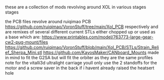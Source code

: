 these are a collection of mods revolving around XOL in various stages stages     


  the PCB files revolve around ruiqimao PCB https://github.com/ruiqimao/VoronStuff/tree/main/Xol_PCB respectively and are remixes of several different current STLs either chopped up or used as a base which are:
  https://www.printables.com/model/763773-large-gear-cw2-pug-mount/files
  https://github.com/ruiqimao/VoronStuff/blob/main/Xol_PCB/STLs/Strain_Relief_Sherpa_Mini.stl
  https://github.com/KayosMaker/CANboard_Mounts
  made in mind to fit the G2SA but will fit the orbiter as they are the same profiles 
note for the vitalli3d ultralight carriage youll only use the 2 standoffs for the motor and a screw saver in the back if i havent already raised the heatsert hole 
